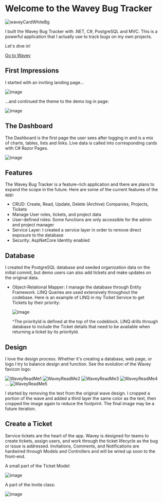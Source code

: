 <h1>Welcome to the Wavey Bug Tracker</h1>

![waveyCardWhiteBg](https://github.com/StevesGitRepo/HotBug/assets/104333881/d0dbdf45-cbb8-4cd4-b4ed-4c9c97a9d9c5)

I built the Wavey Bug Tracker with .NET, C#, PostgreSQL and MVC.  This is a powerful application that I actually use to track bugs on my own projects. 

Let's dive in!  

<a href="https://hotbug-production.up.railway.app/" target="_blank">Go to Wavey</a>


<h2>First Impressions</h2>

I started with an inviting landing page...

![image](https://github.com/StevesGitRepo/HotBug/assets/104333881/074fb188-fe3a-43da-85d3-f396dc61dafd)

...and continued the theme to the demo log in page:

![image](https://github.com/StevesGitRepo/HotBug/assets/104333881/957f3957-ca1d-4798-be3b-a637a7fdaeba)


<h2>The Dashboard</h2>

The Dashboard is the first page the user sees after logging in and is a mix of charts, tables, lists and links.  Live data is called into corresponding cards with C# Razor Pages.
 
![image](https://github.com/StevesGitRepo/HotBug/assets/104333881/b2a74f70-1259-416d-8484-1adb902e64d5)

 
<h2>Features</h2>

The Wavey Bug Tracker is a feature-rich application and there are plans to expand the scope in the future.  Here are some of the current features of the app:

  * CRUD: Create, Read, Update, Delete (Archive) Companies, Projects, Tickets
  * Manage User roles, tickets, and project data
  * User-defined roles: Some functions are only accessible for the admin and project manager
  * Service Layer: I created a service layer in order to remove direct exposure to the database
  * Security: AspNetCore Identity enabled

<h2>Database</h2>

I created the PostgreSQL database and seeded organization data on the initial commit, but demo users can also add tickets and make updates on the original data.

  * Object-Relational Mapper: I manage the database through Entity Framework.  LINQ Queries are used extensively throughout the codebase.
      Here is an example of LINQ in my Ticket Service to get Tickets by their priority:

     ![image](https://github.com/StevesGitRepo/HotBug/assets/104333881/92c4db04-67b9-4df9-a461-92de02e5c2db)

    ^The priorityId is defined at the top of the codeblock.  LINQ drills through database to include the Ticket details that need to be available when returning a ticket by its priorityId.
<h2>Design</h2>

I love the design process.  Whether it's creating a database, web page, or logo I try to balance design and function.
      See the evolution of the Wavey favicon logo:
      
      
  ![WaveyReadMe1](https://github.com/StevesGitRepo/HotBug/assets/104333881/f6ad8628-028c-4947-9423-33d958de4000)
  ![WaveyReadMe2](https://github.com/StevesGitRepo/HotBug/assets/104333881/25be4e13-f7cf-4a6b-bc61-5f6f3d33bde5)
  ![WaveyReadMe3](https://github.com/StevesGitRepo/HotBug/assets/104333881/e81e9bd2-a1d7-499a-a675-881fd8a29108)
  ![WaveyReadMe4](https://github.com/StevesGitRepo/HotBug/assets/104333881/76514740-56d3-4b1d-a832-44816a3c6eee) ... 
  ![WaveyReadMe5](https://github.com/StevesGitRepo/HotBug/assets/104333881/927b033a-a560-4c32-be61-15a6b4e0a6e8)

I started by removing the text from the original wave design. I cropped a portion of the wave and added a third layer the same color as the text, then cropped the image again to reduce the footprint. The final image may be a future iteration.


<h2>Create a Ticket</h2>

Service tickets are the heart of the app.  Wavey is designed for teams to create tickets, assign users, and work through the ticket lifecycle as the bug or issue is addressed. Invitations, Comments, and Notifications are hardwired through Models and Controllers and will be wired up soon to the front-end.

A small part of the Ticket Model:

![image](https://github.com/StevesGitRepo/HotBug/assets/104333881/8afed775-a1a4-43a5-baad-941aa5fd9391)


A part of the Invite class:

![image](https://github.com/StevesGitRepo/HotBug/assets/104333881/0f2aec7e-d8c2-42b1-a805-e13bf89e74fc)


